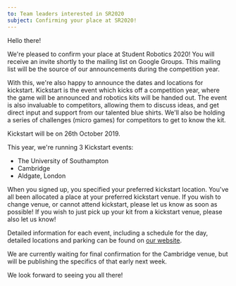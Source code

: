 ```yaml
---
to: Team leaders interested in SR2020
subject: Confirming your place at SR2020!
---
```


Hello there!

We're pleased to confirm your place at Student Robotics 2020! You will receive an invite shortly to the mailing list on Google Groups. This mailing list will be the source of our announcements during the competition year.

With this, we're also happy to announce the dates and locations for kickstart. Kickstart is the event which kicks off a competition year, where the game will be announced and robotics kits will be handed out. The event is also invaluable to competitors, allowing them to discuss ideas, and get direct input and support from our talented blue shirts. We'll also be holding a series of challenges (micro games) for competitors to get to know the kit.

Kickstart will be on 26th October 2019.

This year, we're running 3 Kickstart events:

- The University of Southampton
- Cambridge
- Aldgate, London

When you signed up, you specified your preferred kickstart location. You've all been allocated a place at your preferred kickstart venue. If you wish to change venue, or cannot attend kickstart, please let us know as soon as possible! If you wish to just pick up your kit from a kickstart venue, please also let us know!

Detailed information for each event, including a schedule for the day, detailed locations and parking can be found on [our website](https://studentrobotics.org/events/).

We are currently waiting for final confirmation for the Cambridge venue, but will be publishing the specifics of that early next week.

We look forward to seeing you all there!
